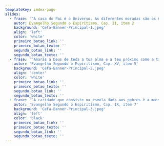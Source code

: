 ```yaml
---
templateKey: index-page
slides:
  - frase: '“A casa do Pai é o Universo. As diferentes moradas são os mundos que circulam no espaço infinito e oferecem, aos Espíritos que neles encarnam, moradas correspondentes ao adiantamento dos mesmos Espíritos.”'
    autor: Evangelho Segundo o Espiritismo, Cap. II, item 2
    background: 'Cefa-Banner-Principal-1.jpeg'
    align: 'left'
    color: 'white'
    primeiro_botao_link: ''
    primeiro_botao_texto: ''
    segundo_botao_link: ''
    segundo_botao_texto: ''
  - frase: '“Amarás a Deus de toda a tua alma e a teu próximo como a ti mesmo; toda a lei e os profetas se acham contidos nesses dois mandamentos.” E, para que não haja equívoco sobre a interpretação do amor de Deus e do próximo, acrescenta: “E aqui está o segundo mandamento que é semelhante ao primeiro”, isto é, que não se pode verdadeiramente amar a Deus sem amar o próximo, nem amar o próximo sem amar a Deus.”'
    autor: 'Evangelho Segundo o Espiritismo, Cap. XV, item 5'
    background: 'Cefa-Banner-Principal-2.jpeg'
    align: 'center'
    color: 'white'
    primeiro_botao_link: ''
    primeiro_botao_texto: ''
    segundo_botao_link: ''
    segundo_botao_texto: ''
  - frase: '“A caridade que consiste na esmola dada aos pobres é a mais fácil de todas. Outra há, porém, muito mais penosa e, conseguintemente, muito mais meritória: a de perdoarmos aos que Deus colocou em nosso caminho para serem instrumentos do nosso sofrer e para nos porem à prova a paciência.”'
    autor: 'Evangelho Segundo o Espiritismo, Cap. IX, item 7'
    background: 'Cefa-Banner-Principal-3.jpeg'
    align: 'left'
    color: 'black'
    primeiro_botao_link: ''
    primeiro_botao_texto: ''
    segundo_botao_link: ''
    segundo_botao_texto: ''
---
```

